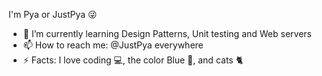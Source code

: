 I'm Pya or JustPya 😜

- 🌱 I’m currently learning Design Patterns, Unit testing and Web servers
- 📫 How to reach me: @JustPya everywhere
- ⚡ Facts: I love coding 💻, the color Blue 🔹, and cats 🐈
<!--
**JustPya/JustPya** is a ✨ _special_ ✨ repository because its `README.md` (this file) appears on your GitHub profile.

Here are some ideas to get you 💻started:

- 🔭 I’m currently working on ...
- 🌱 I’m currently learning ...
- 👯 I’m looking to collaborate on ...
- 🤔 I’m looking for help with ...
- 💬 Ask me about ...
- 📫 How to reach me: ...
- 😄 Pronouns: ...
- ⚡ Fun fact: ...
-->
